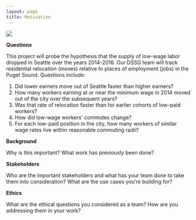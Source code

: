 ```yaml
---
layout: page
title: Motivation
---
```


<img src="{{ site.url }}{{ site.baseurl }}/assets/img/Gent_Photo.JPG">

**Questions**

This project will probe the hypothesis that the supply of low-wage labor dropped in Seattle over the years 2014-2016. Our DSSG team will track residential relocation (moves) relative to places of employment (jobs) in the Puget Sound. Questions include: 

1. Did lower earners move out of Seattle faster than higher earners? 
2. How many workers earning at or near the minimum wage in 2014 moved out of the city over the subsequent years? 
3. Was that rate of relocation faster than for earlier cohorts of low-paid workers? 
4. How did low-wage workers’ commutes change? 
5. For each low-paid position in the city, how many workers of similar wage rates live within reasonable commuting radii?


**Background**

Why is this important?
What work has previously been done?

**Stakeholders**

Who are the important stakeholders and what has your team done to take them into consideration?
What are the use cases you’re building for?

**Ethics**

What are the ethical questions you considered as a team?
How are you addressing them in your work?
